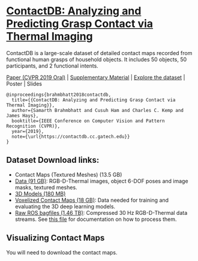 # [ContactDB: Analyzing and Predicting Grasp Contact via Thermal Imaging](https://contactdb.cc.gatech.edu)
ContactDB is a large-scale dataset of detailed contact maps recorded from functional human grasps of household objects. It includes 50 objects, 50 participants, and 2 functional intents.

[Paper (CVPR 2019 Oral)](https://contactdb.cc.gatech.edu/contactdb_paper.pdf) | [Supplementary Material](https://contactdb.cc.gatech.edu/contactdb_supp.pdf) | [Explore the dataset](https://contactdb.cc.gatech.edu/contactdb_explorer.html) | Poster | Slides
```
@inproceedings{brahmbhatt2018contactdb,
  title={{ContactDB: Analyzing and Predicting Grasp Contact via Thermal Imaging}},
  author={Samarth Brahmbhatt and Cusuh Ham and Charles C. Kemp and James Hays},
  booktitle={IEEE Conference on Computer Vision and Pattern Recognition (CVPR)},
  year={2019},
  note={\url{https://contactdb.cc.gatech.edu}}
}
```

## Dataset Download links:
- Contact Maps (Textured Meshes) (13.5 GB)
- [Data (91 GB)](https://www.dropbox.com/sh/yjp1s73ollrfafi/AAATWS-1l-MzUcNtahR36fB-a?dl=0): RGB-D-Thermal images, object 6-DOF poses and image masks, textured meshes.
- [3D Models (180 MB)](https://www.dropbox.com/sh/jdndpjhmq9pabgi/AADRBXURc97_tPsQKCy1Zj60a?dl=0)
- [Voxelized Contact Maps (18 GB)](https://www.dropbox.com/sh/x5ivxw75tvf6tax/AADXw7KRWbH3eEofbbr6NQQga?dl=0): Data needed for training and evaluating the 3D deep learning models.
- [Raw ROS bagfiles (1.46 TB)](https://www.dropbox.com/sh/hn90i9qglddnfpb/AABfB3pd34nkEF7_usktvVLMa?dl=0): Compressed 30 Hz RGB-D-Thermal data streams. See [this file](docs/rosbags.md) for documentation on how to process them.

## Visualizing Contact Maps
You will need to download the contact maps.
